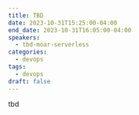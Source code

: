 ```yaml
---
title: TBD
date: 2023-10-31T15:25:00-04:00
end_date: 2023-10-31T16:05:00-04:00
speakers:
  - tbd-moar-serverless
categories:
  - devops
tags:
  - devops
draft: false
---
```


tbd
